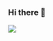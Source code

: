 ### Hi there 👋
<img src="https://img.shields.io/badge/안녕하세요-green?style={flat-square}&logo={Samsung}&logoColor={1428A0}"/>



<!--
**jeanparkk/jeanparkk** is a ✨ _special_ ✨ repository because its `README.md` (this file) appears on your GitHub profile.

Here are some ideas to get you started:
<img src="https://img.shields.io/badge/{안녕하세요}-{green}?style={flat-square}&logo={Samsung}&logoColor={1428A0}"/>

- 🔭 I’m currently working on ...
- 🌱 I’m currently learning ... Using Gitgub
- 👯 I’m looking to collaborate on ...
- 🤔 I’m looking for help with ...
- 💬 Ask me about ...
- 📫 How to reach me: jeanparkmk@gmail.com
- 😄 Pronouns: ...
- ⚡ Fun fact: ... 
-->
